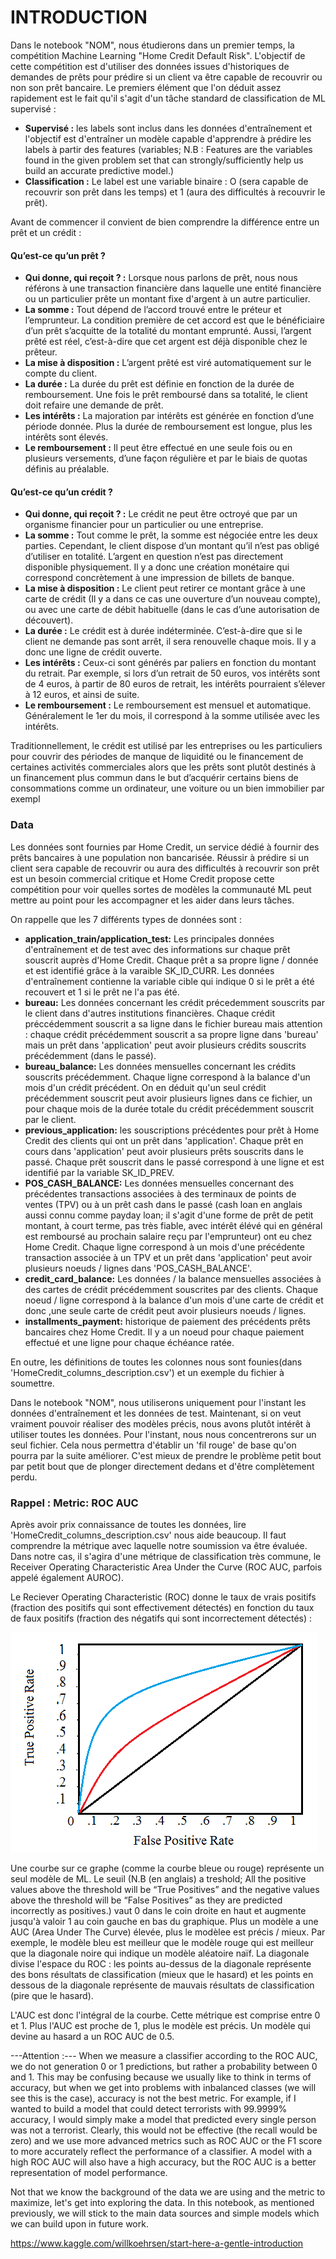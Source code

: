 # INTRODUCTION

Dans le notebook "NOM", nous étudierons dans un premier temps, la compétition Machine Learning "Home Credit Default Risk". L'objectif de cette compétition est d'utiliser des données issues d'historiques de demandes de prêts pour prédire si un client va être capable de recouvrir ou non son prêt bancaire. Le premiers élément que l'on déduit assez rapidement est le fait qu'il s'agit d'un tâche standard de classification de ML supervisé :
* **Supervisé :** les labels sont inclus dans les données d'entraînement et l'objectif est d'entraîner un modèle capable d'apprendre à prédire les labels à partir des features (variables; N.B : Features are the variables found in the given problem set that can strongly/sufficiently help us build an accurate predictive model.)
* **Classification :** Le label est une variable binaire : O (sera capable de recouvrir son prêt dans les temps) et 1 (aura des difficultés à recouvrir le prêt).

Avant de commencer il convient de bien comprendre la différence entre un prêt et un crédit :
#### Qu’est-ce qu’un prêt ?
* **Qui donne, qui reçoit ? :** Lorsque nous parlons de prêt, nous nous référons à une transaction financière dans laquelle une entité financière ou un particulier prête un montant fixe d'argent à un autre particulier.
* **La somme :** Tout dépend de l’accord trouvé entre le préteur et l’emprunteur. La condition première de cet accord est que le bénéficiaire d’un prêt s’acquitte de la totalité du montant emprunté. Aussi, l’argent prêté est réel, c’est-à-dire que cet argent est déjà disponible chez le prêteur.
* **La mise à disposition :** L’argent prêté est viré automatiquement sur le compte du client.
* **La durée :** La durée du prêt est définie en fonction de la durée de remboursement. Une fois le prêt remboursé dans sa totalité, le client doit refaire une demande de prêt.
* **Les intérêts :** La majoration par intérêts est générée en fonction d’une période donnée. Plus la durée de remboursement est longue, plus les intérêts sont élevés.
* **Le remboursement :** Il peut être effectué en une seule fois ou en plusieurs versements, d’une façon régulière et par le biais de quotas définis au préalable.
#### Qu’est-ce qu’un crédit ?
* **Qui donne, qui reçoit ? :** Le crédit ne peut être octroyé que par un organisme financier pour un particulier ou une entreprise.
* **La somme :** Tout comme le prêt, la somme est négociée entre les deux parties. Cependant, le client dispose d’un montant qu’il n’est pas obligé d’utiliser en totalité. L’argent en question n’est pas directement disponible physiquement. Il y a donc une création monétaire qui correspond concrètement à une impression de billets de banque.
* **La mise à disposition :** Le client peut retirer ce montant grâce à une carte de crédit (Il y a dans ce cas une ouverture d’un nouveau compte), ou avec une carte de débit habituelle (dans le cas d’une autorisation de découvert).
* **La durée :** Le crédit est à durée indéterminée. C’est-à-dire que si le client ne demande pas sont arrêt, il sera renouvelle chaque mois. Il y a donc une ligne de crédit ouverte.
* **Les intérêts :** Ceux-ci sont générés par paliers en fonction du montant du retrait. Par exemple, si lors d’un retrait de 50 euros, vos intérêts sont de 4 euros, à partir de 80 euros de retrait, les intérêts pourraient s’élever à 12 euros, et ainsi de suite.
* **Le remboursement :** Le remboursement est mensuel et automatique. Généralement le 1er du mois, il correspond à la somme utilisée avec les intérêts.

Traditionnellement, le crédit est utilisé par les entreprises ou les particuliers pour couvrir des périodes de manque de liquidité ou le financement de certaines activités commerciales alors que les prêts sont plutôt destinés à un financement plus commun dans le but d’acquérir certains biens de consommations comme un ordinateur, une voiture ou un bien immobilier par exempl

### Data

Les données sont fournies par Home Credit, un service dédié à fournir des prêts bancaires à une population non bancarisée. Réussir à prédire si un client sera capable de recouvrir ou aura des difficultés à recouvrir son prêt est un besoin commercial critique et Home Credit propose cette compétition pour voir quelles sortes de modèles la communauté ML peut mettre au point pour les accompagner et les aider dans leurs tâches.

On rappelle que les 7 différents types de données sont :

* **application_train/application_test:** Les principales données d'entraînement et de test avec des informations sur chaque prêt souscrit auprès d'Home Credit. Chaque prêt a sa propre ligne / donnée et est identifié grâce à la varaible SK_ID_CURR. Les données d'entraînement contienne la variable cible qui indique 0 si le prêt a été recouvert et 1 si le prêt ne l'a pas été.
* **bureau:** Les données concernant les crédit précedemment souscrits par le client dans d'autres institutions financières. Chaque crédit préccédemment souscrit a sa ligne dans le fichier bureau mais attention : chaque crédit précédemment souscrit a sa propre ligne dans 'bureau' mais un prêt dans 'application' peut avoir plusieurs crédits souscrits précédemment (dans le passé).
* **bureau_balance:** Les données mensuelles concernant les crédits souscrits précédemment. Chaque ligne correspond à la balance d'un mois d'un crédit précédent. On en déduit qu'un seul crédit précédemment souscrit peut avoir plusieurs lignes dans ce fichier, un pour chaque mois de la durée totale du crédit précédemment souscrit par le client.
* **previous_application:** les souscriptions précédentes pour prêt à Home Credit des clients qui ont un prêt dans 'application'. Chaque prêt en cours dans 'application' peut avoir plusieurs prêts souscrits dans le passé. Chaque prêt souscrit dans le passé correspond à une ligne et est identifié par la variable SK_ID_PREV.
* **POS_CASH_BALANCE:** Les données mensuelles concernant des précédentes transactions associées à des terminaux de points de ventes (TPV) ou à un prêt cash dans le passé (cash loan en anglais aussi connu comme payday loan; il s'agit d'une forme de prêt de petit montant, à court terme, pas très fiable, avec intérêt élévé qui en général est remboursé au prochain salaire reçu par l'emprunteur) ont eu chez Home Credit. Chaque ligne correspond à un mois d'une précédente transaction associée à un TPV et  un prêt dans 'application' peut avoir plusieurs noeuds / lignes dans 'POS_CASH_BALANCE'.
* **credit_card_balance:** Les données / la balance mensuelles associées à des cartes de crédit précédemment souscrites par des clients. Chaque noeud / ligne correspond à la balance d'un mois d'une carte de crédit et donc ,une seule carte de crédit peut avoir plusieurs noeuds / lignes.
* **installments_payment:** historique de paiement des précédents prêts bancaires chez Home Credit. Il y a un noeud pour chaque paiement effectué et une ligne pour chaque échéance ratée.

En outre, les définitions de toutes les colonnes nous sont founies(dans 'HomeCredit_columns_description.csv') et un exemple du fichier à soumettre.

Dans le notebook "NOM", nous utiliserons uniquement pour l'instant les données d'entraînement et les données de test. Maintenant, si on veut vraiment pouvoir réaliser des modèles précis, nous avons plutôt intérêt à utiliser toutes les données. Pour l'instant, nous nous concentrerons sur un seul fichier. Cela nous permettra d'établir un 'fil rouge' de base qu'on pourra par la suite améliorer. C'est mieux de prendre le problème petit bout par petit bout que de plonger directement dedans et d'être complètement perdu.

### Rappel : Metric: ROC AUC

Après avoir prix connaissance de toutes les données, lire 'HomeCredit_columns_description.csv' nous aide beaucoup. Il faut comprendre la métrique avec laquelle notre soumission va être évaluée. Dans notre cas, il s'agira d'une métrique de classification très commune, le Receiver Operating Characteristic Area Under the Curve (ROC AUC, parfois appelé également AUROC). 

Le Reciever Operating Characteristic (ROC) donne le taux de vrais positifs (fraction des positifs qui sont effectivement détectés) en fonction du taux de faux positifs (fraction des négatifs qui sont incorrectement détectés) : 

![image](ROC-curve.png)

Une courbe sur ce graphe (comme la courbe bleue ou rouge) représente un seul modèle de ML. Le seuil (N.B (en anglais) a treshold; All the positive values above the threshold will be “True Positives” and the negative values above the threshold will be “False Positives” as they are predicted incorrectly as positives.) vaut 0 dans le coin droite en haut et augmente jusqu'à valoir 1 au coin gauche en bas du graphique. Plus un modèle a une AUC (Area Under The Curve) élevée, plus le modèlee est précis / mieux. Par exemple, le modèle bleu est meilleur que le modèle rouge qui est meilleur que la diagonale noire qui indique un modèle aléatoire naïf. La diagonale divise l'espace du ROC : les points au-dessus de la diagonale représente des bons résultats de  classification (mieux que le hasard) et les points en dessous de la diagonale représente de mauvais résultats de  classification (pire que le hasard).

L'AUC est donc l'intégral de la courbe. Cette métrique est comprise entre 0 et 1. Plus l'AUC est proche de 1, plus le modèle est précis.
Un modèle qui devine au hasard a un ROC AUC de 0.5.

---Attention :---
When we measure a classifier according to the ROC AUC, we do not generation 0 or 1 predictions, but rather a probability between 0 and 1. This may be confusing because we usually like to think in terms of accuracy, but when we get into problems with inbalanced classes (we will see this is the case), accuracy is not the best metric. For example, if I wanted to build a model that could detect terrorists with 99.9999% accuracy, I would simply make a model that predicted every single person was not a terrorist. Clearly, this would not be effective (the recall would be zero) and we use more advanced metrics such as ROC AUC or the F1 score to more accurately reflect the performance of a classifier. A model with a high ROC AUC will also have a high accuracy, but the ROC AUC is a better representation of model performance.

Not that we know the background of the data we are using and the metric to maximize, let's get into exploring the data. In this notebook, as mentioned previously, we will stick to the main data sources and simple models which we can build upon in future work.





https://www.kaggle.com/willkoehrsen/start-here-a-gentle-introduction











